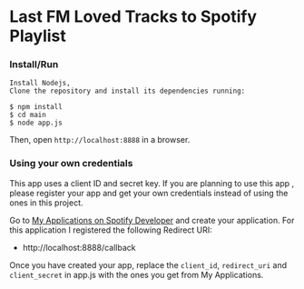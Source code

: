 # Last FM Loved Tracks to Spotify Playlist

### Install/Run
    Install Nodejs,
    Clone the repository and install its dependencies running:

    $ npm install
    $ cd main
    $ node app.js

Then, open `http://localhost:8888` in a browser.

### Using your own credentials
This app uses a client ID and secret key. If you are planning to use this app , please register your app and get your own credentials instead of using the ones in this project.

Go to [My Applications on Spotify Developer](https://developer.spotify.com/my-applications) and create your application. For this application I registered the following Redirect URI:

* http://localhost:8888/callback

Once you have created your app, replace the `client_id`, `redirect_uri` and `client_secret` in app.js with the ones you get from My Applications.
